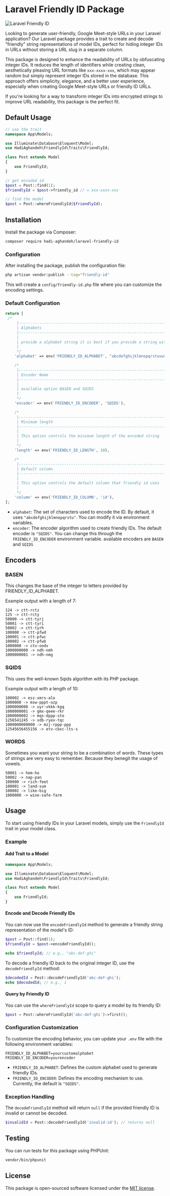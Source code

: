 
# Laravel Friendly ID Package

![Laravel Friendly ID](image.jpg)

Looking to generate user-friendly, Google Meet-style URLs in your Laravel application? Our Laravel package provides a trait to create and decode "friendly" string representations of model IDs, perfect for hiding integer IDs in URLs without storing a URL slug in a separate column.

This package is designed to enhance the readability of URLs by obfuscating integer IDs. It reduces the length of identifiers while creating clean, aesthetically pleasing URL formats like `xxx-xxxx-xxx`, which may appear random but simply represent integer IDs stored in the database. This approach offers simplicity, elegance, and a better user experience, especially when creating Google Meet-style URLs or friendly ID URLs.

If you're looking for a way to transform integer IDs into encrypted strings to improve URL readability, this package is the perfect fit.
## Default Usage
```php 
// use the trait
namespace App\Models;

use Illuminate\Database\Eloquent\Model;
use HadiAghandeh\FriendlyId\Traits\FriendlyId;

class Post extends Model
{
    use FriendlyId;
}

// get encoded id
$post = Post::find(1);
$friendlyId = $post->friendly_id // = xxx-xxxx-xxx

// find the model
$post = Post::whereFriendlyId($friendlyId);
```
## Installation

Install the package via Composer:

```bash
composer require hadi-aghandeh/laravel-friendly-id
```

### Configuration

After installing the package, publish the configuration file:

```bash
php artisan vendor:publish --tag="friendly-id"
```

This will create a `config/friendly-id.php` file where you can customize the encoding settings.

### Default Configuration

```php
return [
 /*
     |--------------------------------------------------------------------------
     | Alphabets
     |--------------------------------------------------------------------------
     |
     | provide a alphabet string it is best if you provide a string with randomized order
     |
     */
    'alphabet' => env('FRIENDLY_ID_ALPHABET', "abcdefghijklmnopqrstuvwxyz"),

    /*
     |--------------------------------------------------------------------------
     | Encoder Name
     |--------------------------------------------------------------------------
     |
     | available option BASEN and SQIDS
     |
     */
    'encoder' => env('FRIENDLY_ID_ENCODER', 'SQIDS'),

    /*
     |--------------------------------------------------------------------------
     | Minimum length
     |--------------------------------------------------------------------------
     |
     | This option controls the minimum length of the encoded string
     |
     */
    'length' => env('FRIENDLY_ID_LENGTH', 10),

    /*
     |--------------------------------------------------------------------------
     | Default column
     |--------------------------------------------------------------------------
     |
     | This option controls the default column that friendly id uses
     |
     */
    'column' => env('FRIENDLY_ID_COLUMN', 'id'),
];
```

- `alphabet`: The set of characters used to encode the ID. By default, it uses `"abcdefghijklmnopqrstu"`. You can modify it via environment variables.
- `encoder`: The encoder algorithm used to create friendly IDs. The default encoder is `"SQIDS"`. You can change this through the `FRIENDLY_ID_ENCODER` environment variable. available encoders are `BASEN` and `SQIDS`

## Encoders
### BASEN
This changes the base of the integer to letters provided by FRIENDLY_ID_ALPHABET.

Example output with a length of 7:
```angular2html
124 -> ctt-rctz 
125 -> ctt-rcty
50000 -> ctt-tyrj
50001 -> ctt-tyri
50002 -> ctt-tyrh
100000 -> ctt-pfwd
100001 -> ctt-pfwc
100002 -> ctt-pfwb
1000000 -> ctv-oodv
1000000000 -> ndh-nmh
1000000001 -> ndh-nmg
```

### SQIDS
This uses the well-known Sqids algorithm with its PHP package.

Example output with a length of 10:
```angular2html
100002 -> esz-xmrs-alo 
1000000 -> msw-pppt-ozp 
1000000000 -> uyr-vkkk-kgq
1000000001 -> gmx-qeee-rkr
1000000002 -> mqs-dppp-sto
1256541245 -> vdb-ryev-tqc
1000000000000 -> mzj-rppp-ppp
12545656455156 -> etv-cbxc-lts-s
```

### WORDS
Sometimes you want your string to be a combination of words. These types of strings are very easy to remember. Because they benegit the usage of vowels.
```angular2html
50001 -> hem-ho
50002 -> nap-pan
100000 -> rich-feet
100001 -> land-sum
100002 -> like-big
1000000 -> wine-safe-farm
```
## Usage

To start using friendly IDs in your Laravel models, simply use the `FriendlyId` trait in your model class.

### Example

#### Add Trait to a Model

```php
namespace App\Models;

use Illuminate\Database\Eloquent\Model;
use HadiAghandeh\FriendlyId\Traits\FriendlyId;

class Post extends Model
{
    use FriendlyId;
}
```

#### Encode and Decode Friendly IDs

You can now use the `encodeFriendlyId` method to generate a friendly string representation of the model's ID:

```php
$post = Post::find(1);
$friendlyId = $post->encodeFriendlyId();

echo $friendlyId; // e.g., "abc-def-ghi"
```

To decode a friendly ID back to the original integer ID, use the `decodeFriendlyId` method:

```php
$decodedId = Post::decodeFriendlyId('abc-def-ghi');
echo $decodedId; // e.g., 1
```

#### Query by Friendly ID

You can use the `whereFriendlyId` scope to query a model by its friendly ID:

```php
$post = Post::whereFriendlyId('abc-def-ghi')->first();
```

### Configuration Customization

To customize the encoding behavior, you can update your `.env` file with the following environment variables:

```env
FRIENDLY_ID_ALPHABET=yourcustomalphabet
FRIENDLY_ID_ENCODER=yourencoder
```

- `FRIENDLY_ID_ALPHABET`: Defines the custom alphabet used to generate friendly IDs.
- `FRIENDLY_ID_ENCODER`: Defines the encoding mechanism to use. Currently, the default is `"SQIDS"`.

### Exception Handling

The `decodeFriendlyId` method will return `null` if the provided friendly ID is invalid or cannot be decoded.

```php
$invalidId = Post::decodeFriendlyId('invalid-id'); // returns null
```

## Testing

You can run tests for this package using PHPUnit:

```bash
vendor/bin/phpunit
```

## License

This package is open-sourced software licensed under the [MIT license](https://opensource.org/licenses/MIT).
